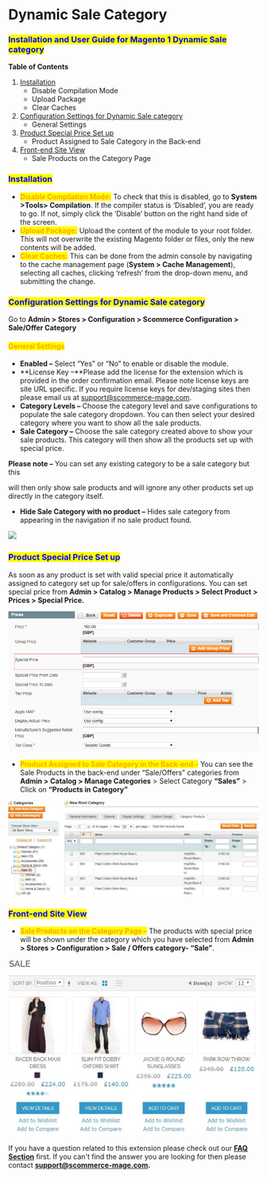 # Dynamic Sale Category

### <mark style="color:blue;">Installation and User Guide for Magento 1 Dynamic Sale category</mark>

**Table of Contents**

1. [Installation ](dynamic-sale-category.md#\_bookmark0)
   * Disable Compilation Mode&#x20;
   * Upload Package&#x20;
   * Clear Caches&#x20;
2. [Configuration Settings for Dynamic Sale category ](dynamic-sale-category.md#\_bookmark4)
   * General Settings&#x20;
3. [Product Special Price Set up ](dynamic-sale-category.md#\_bookmark6)
   * Product Assigned to Sale Category in the Back-end&#x20;
4. [Front-end Site View ](dynamic-sale-category.md#\_bookmark8)
   * Sale Products on the Category Page&#x20;

### <mark style="color:blue;">Installation</mark> <a href="#bookmark0" id="bookmark0"></a>

* <mark style="color:orange;">**Disable Compilation Mode:**</mark> To check that this is disabled, go to **System >Tools> Compilation**. If the compiler status is ‘Disabled’, you are ready to go. If not, simply click the ‘Disable’ button on the right hand side of the screen.
* <mark style="color:orange;">**Upload Package:**</mark> Upload the content of the module to your root folder. This will not overwrite the existing Magento folder or files, only the new contents will be added.
* <mark style="color:orange;">**Clear Caches:**</mark> This can be done from the admin console by navigating to the cache management page (**System > Cache Management**), selecting all caches, clicking ‘refresh’ from the drop-down menu, and submitting the change.

### <mark style="color:blue;">Configuration Settings for Dynamic Sale category</mark> <a href="#bookmark4" id="bookmark4"></a>

Go to **Admin > Stores > Configuration > Scommerce Configuration > Sale/Offer Category**

#### <mark style="color:orange;">General Settings</mark> <a href="#bookmark5" id="bookmark5"></a>

* **Enabled –** Select “Yes” or “No” to enable or disable the module.
* **License Key –**Please add the license for the extension which is provided in the order confirmation email. Please note license keys are site URL specific. If you require license keys for dev/staging sites then please email us at [support@scommerce-mage.com](mailto:support@scommerce-mage.com).
* **Category Levels –** Choose the category level and save configurations to populate the sale category dropdown. You can then select your desired category where you want to show all the sale products.
* **Sale Category –** Choose the sale category created above to show your sale products. This category will then show all the products set up with special price.

**Please note –** You can set any existing category to be a sale category but this

will then only show sale products and will ignore any other products set up directly in the category itself.

* **Hide Sale Category with no product –** Hides sale category from appearing in the navigation if no sale product found.

![](../../.gitbook/assets/m1sale\_general.jpg)

### <mark style="color:blue;">Product Special Price Set up</mark> <a href="#bookmark6" id="bookmark6"></a>

As soon as any product is set with valid special price it automatically assigned to category set up for sale/offers in configurations. You can set special price from **Admin > Catalog > Manage Products > Select Product > Prices > Special Price.**

![](<../../.gitbook/assets/2 (24)>)

* <mark style="color:orange;">**Product Assigned to Sale Category in the Back-end –**</mark> You can see the Sale Products in the back-end under “Sale/Offers” categories from **Admin > Catalog > Manage Categories** > Select Category **“Sales”** > Click on **“Products in Category”**

![](<../../.gitbook/assets/3 (10)>)

### <mark style="color:blue;">Front-end Site View</mark> <a href="#bookmark8" id="bookmark8"></a>

* <mark style="color:orange;">**Sale Products on the Category Page –**</mark> The products with special price will be shown under the category which you have selected from **Admin > Stores > Configuration > Sale / Offers category- “Sale”**.

![A screenshot of a cell phone  Description automatically generated](<../../.gitbook/assets/4 (16)>)

If you have a question related to this extension please check out our [**FAQ Section**](https://www.scommerce-mage.com/magento-dynamic-sale-category.html#faq) first. If you can't find the answer you are looking for then please contact [**support@scommerce-mage.com**](mailto:core@scommerce-mage.com)**.**

